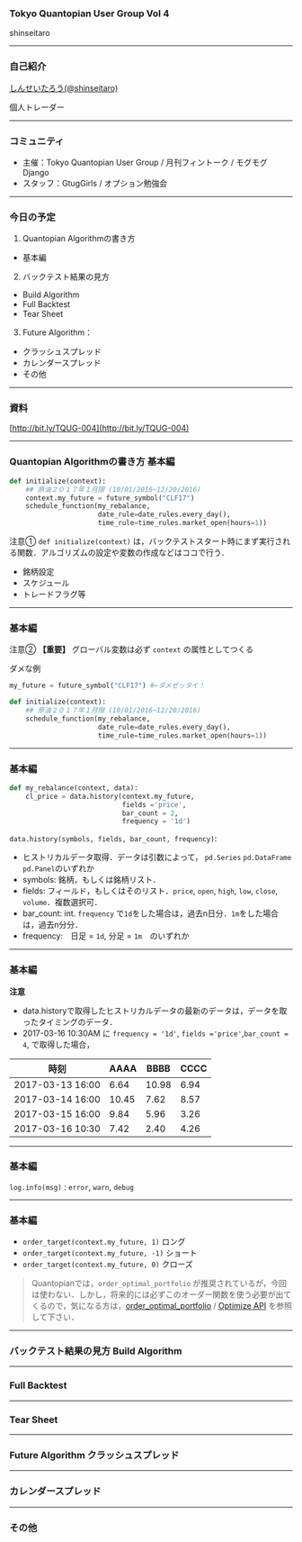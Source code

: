 ### Tokyo Quantopian User Group Vol 4
shinseitaro

---
### 自己紹介

[しんせいたろう(@shinseitaro)](https://twitter.com/shinseitaro)

個人トレーダー

---
### コミュニティ
  + 主催：Tokyo Quantopian User Group / 月刊フィントーク / モグモグDjango
  + スタッフ：GtugGirls / オプション勉強会 
  
---
### 今日の予定

1. Quantopian Algorithmの書き方
  + 基本編
2. バックテスト結果の見方
  + Build Algorithm
  + Full Backtest
  + Tear Sheet
3. Future Algorithm：
  + クラッシュスプレッド
  + カレンダースプレッド
  + その他
---
### 資料

[http://bit.ly/TQUG-004](http://bit.ly/TQUG-004)


---
### Quantopian Algorithmの書き方 基本編

```python
def initialize(context):
    ## 原油２０１７年１月限 (10/01/2016~12/20/2016)
    context.my_future = future_symbol("CLF17")
    schedule_function(my_rebalance, 
                      date_rule=date_rules.every_day(), 
                      time_rule=time_rules.market_open(hours=1))
```
注意① `def initialize(context)` は，バックテストスタート時にまず実行される関数．アルゴリズムの設定や変数の作成などはココで行う．
+ 銘柄設定
+ スケジュール
+ トレードフラグ等

--- 
### 基本編

注意② **【重要】** グローバル変数は必ず `context` の属性としてつくる

ダメな例

```python
my_future = future_symbol("CLF17") #←ダメゼッタイ！

def initialize(context):
    ## 原油２０１７年１月限 (10/01/2016~12/20/2016)
    schedule_function(my_rebalance, 
                      date_rule=date_rules.every_day(), 
                      time_rule=time_rules.market_open(hours=1))
```  
---
### 基本編

```python
def my_rebalance(context, data):
    cl_price = data.history(context.my_future, 
                            fields ='price', 
                            bar_count = 2, 
                            frequency = '1d')
```
`data.history(symbols, fields, bar_count, frequency)`: 

+ ヒストリカルデータ取得．データは引数によって， `pd.Series` `pd.DataFrame` `pd.Panel`のいずれか 
+ symbols: 銘柄，もしくは銘柄リスト．
+ fields: フィールド，もしくはそのリスト．`price`, `open`, `high`, `low`, `close`, `volume`．複数選択可．
+ bar_count: int. `frequency` で`1d`をした場合は，過去n日分．`1m`をした場合は，過去n分分．
+ frequency:　日足 = `1d`, 分足 = `1m`　のいずれか

---

### 基本編

**注意**
+ data.historyで取得したヒストリカルデータの最新のデータは，データを取ったタイミングのデータ．
+ 2017-03-16 10:30AM に `frequency = '1d'`, `fields ='price'`,`bar_count = 4`, で取得した場合，

時刻|AAAA|BBBB|CCCC
---|---|---|---
2017-03-13 16:00|6.64|10.98|6.94
2017-03-14 16:00|10.45|7.62|8.57
2017-03-15 16:00|9.84|5.96|3.26
2017-03-16 10:30|7.42|2.40|4.26

---

### 基本編

`log.info(msg)` : `error`, `warn`, `debug`

---
### 基本編

+ `order_target(context.my_future, 1)` ロング
+ `order_target(context.my_future, -1)` ショート
+ `order_target(context.my_future, 0)` クローズ

> Quantopianでは，`order_optimal_portfolio` が推奨されているが，今回は使わない．しかし，将来的には必ずこのオーダー関数を使う必要が出てくるので，気になる方は，[order_optimal_portfolio](https://www.quantopian.com/help#api-order-optimal-portfolio) / [Optimize API](https://www.quantopian.com/help#optimize-api) を参照して下さい．


---
### バックテスト結果の見方 Build Algorithm
---
### Full Backtest
---
### Tear Sheet
--- 
### Future Algorithm クラッシュスプレッド
---
### カレンダースプレッド
--- 
### その他
